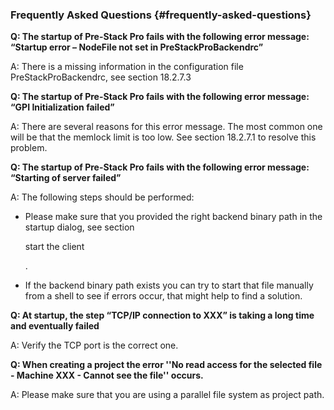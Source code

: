 ### Frequently Asked Questions {#frequently-asked-questions}

**Q: The startup of Pre-Stack Pro fails with the following error message: “Startup error – NodeFile not set in PreStackProBackendrc”**

A: There is a missing information in the configuration file PreStackProBackendrc, see section 18.2.7.3

**Q: The startup of Pre-Stack Pro fails with the following error message: “GPI Initialization failed”**

A: There are several reasons for this error message. The most common one will be that the memlock limit is too low. See section 18.2.7.1 to resolve this problem.

**Q: The startup of Pre-Stack Pro fails with the following error message: “Starting of server failed”**

A: The following steps should be performed:

*   Please make sure that you provided the right backend binary path in the startup dialog, see section

    start the client

    .
*   If the backend binary path exists you can try to start that file manually from a shell to see if errors occur, that might help to find a solution.

**Q: At startup, the step “TCP/IP connection to XXX” is taking a long time and eventually failed**

A: Verify the TCP port is the correct one.

**Q: When creating a project the error &#039;&#039;No read access for the selected file - Machine XXX - Cannot see the file&#039;&#039; occurs.**

A: Please make sure that you are using a parallel file system as project path.